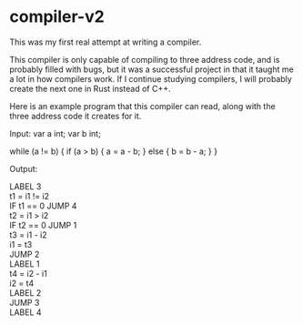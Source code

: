 # compiler-v2

This was my first real attempt at writing a compiler.

This compiler is only capable of compiling to three address code, and is probably filled with bugs,
but it was a successful project in that it taught me a lot in how compilers work.
If I continue studying compilers, I will probably create the next one in Rust instead of C++.

Here is an example program that this compiler can read, along with the three address code it creates for it.


Input:
var a int;
var b int;

while (a != b) {
    if (a > b) {
      a = a - b;
    } else {
      b = b - a;
    }
}

Output:

LABEL 3                                                                                             
t1 = i1 != i2                                                                                       
IF t1 == 0 JUMP 4                                 
t2 = i1 > i2                                
IF t2 == 0 JUMP 1                               
t3 = i1 - i2                                     
i1 = t3                                                                                             
JUMP 2                                                                                              
LABEL 1                                    
t4 = i2 - i1                                                                                        
i2 = t4                                                                                             
LABEL 2                                     
JUMP 3                                                                                              
LABEL 4                                           
